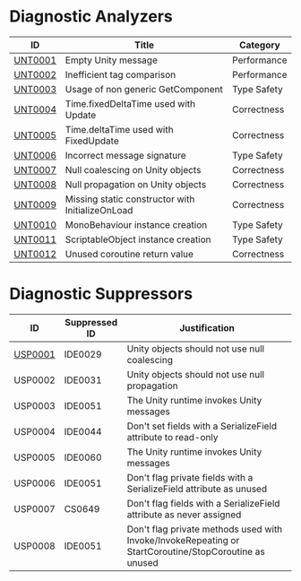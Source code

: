 # Diagnostic Analyzers

ID | Title | Category
---- | --- | --- |
[UNT0001](UNT0001.md) | Empty Unity message | Performance
[UNT0002](UNT0002.md) | Inefficient tag comparison | Performance
[UNT0003](UNT0003.md) | Usage of non generic GetComponent | Type Safety
[UNT0004](UNT0004.md) | Time.fixedDeltaTime used with Update | Correctness
[UNT0005](UNT0005.md) | Time.deltaTime used with FixedUpdate | Correctness
[UNT0006](UNT0006.md) | Incorrect message signature | Type Safety
[UNT0007](UNT0007.md) | Null coalescing on Unity objects | Correctness
[UNT0008](UNT0008.md) | Null propagation on Unity objects | Correctness
[UNT0009](UNT0009.md) | Missing static constructor with InitializeOnLoad | Correctness
[UNT0010](UNT0010.md) | MonoBehaviour instance creation | Type Safety
[UNT0011](UNT0011.md) | ScriptableObject instance creation | Type Safety
[UNT0012](UNT0012.md) | Unused coroutine return value | Correctness

# Diagnostic Suppressors

ID | Suppressed ID | Justification
---- | --- | --- |
[USP0001](USP0001.md) | IDE0029 | Unity objects should not use null coalescing
USP0002 | IDE0031 | Unity objects should not use null propagation
USP0003 | IDE0051 | The Unity runtime invokes Unity messages
USP0004 | IDE0044 | Don't set fields with a SerializeField attribute to read-only
USP0005 | IDE0060 | The Unity runtime invokes Unity messages
USP0006 | IDE0051 | Don't flag private fields with a SerializeField attribute as unused
USP0007 | CS0649 | Don't flag fields with a SerializeField attribute as never assigned
USP0008 | IDE0051 | Don't flag private methods used with Invoke/InvokeRepeating or StartCoroutine/StopCoroutine as unused
